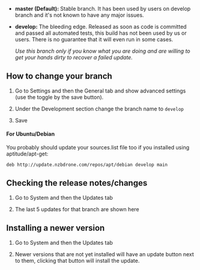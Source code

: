 - **master (Default):** Stable branch. It has been used by users on develop branch and it's not known to have any major issues.


- **develop:** The bleeding edge. Released as soon as code is committed and passed all automated tests, this build has not been used by us or users. There is no guarantee that it will even run in some cases. 

	*Use this branch only if you know what you are doing and are willing to get your hands dirty to recover a failed update.*

## How to change your branch ##

1. Go to Settings and then the General tab and show advanced settings (use the toggle by the save button).

2. Under the Development section change the branch name to `develop`

3. Save

#### For Ubuntu/Debian ####

You probably should update your sources.list file too if you installed using aptitude/apt-get:

    deb http://update.nzbdrone.com/repos/apt/debian develop main

## Checking the release notes/changes ##

1. Go to System and then the Updates tab

2. The last 5 updates for that branch are shown here


## Installing a newer version ##

1. Go to System and then the Updates tab

2. Newer versions that are not yet installed will have an update button next to them, clicking that button will install the update.